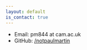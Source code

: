 ```yaml
---
layout: default
is_contact: true
---
```


* Email: pm844 at cam.ac.uk
* GitHub: [/notpaulmartin](https://github.com/notpaulmartin)
